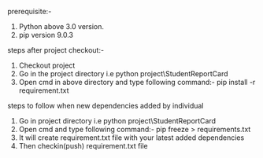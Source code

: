 
prerequisite:-
1. Python above 3.0 version.
2. pip version 9.0.3

steps after project checkout:-

1. Checkout project 
2. Go in the project directory i.e python project\StudentReportCard
3. Open cmd in above directory and type following command:-
                pip install -r requirement.txt
               
 
steps to follow when new dependencies added by individual

1. Go in project directory i.e  python project\StudentReportCard
2. Open cmd and type following command:-
                pip freeze > requirements.txt
3. It will create requirement.txt file with your latest added dependencies
4. Then checkin(push) requirement.txt file
